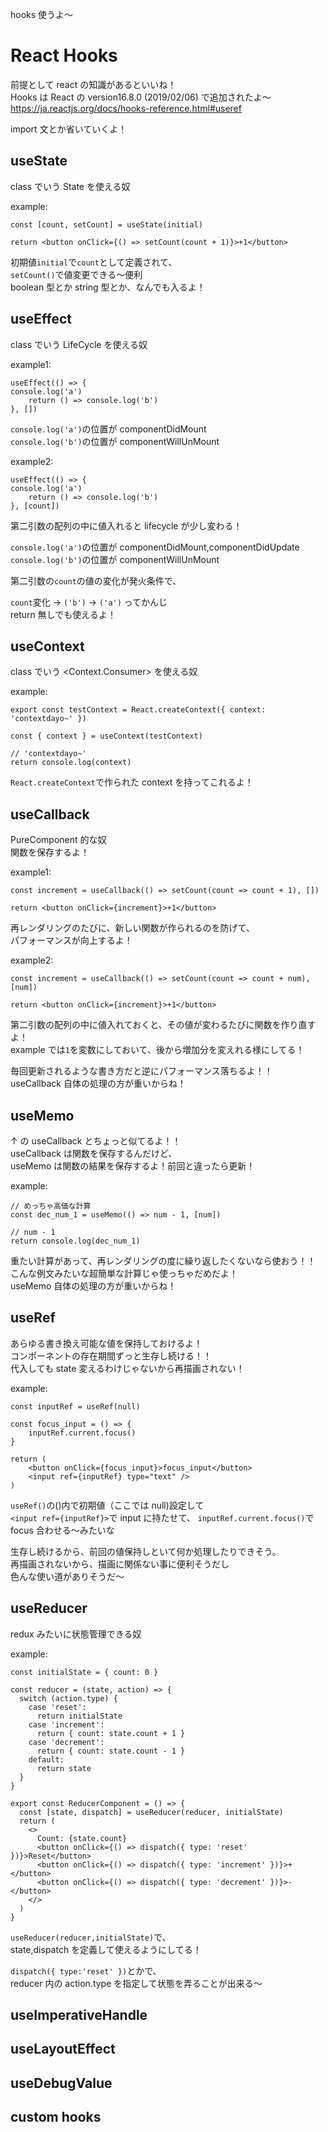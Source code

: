 hooks 使うよ～

# React Hooks

前提として react の知識があるといいね！  
Hooks は React の version16.8.0 (2019/02/06) で追加されたよ～  
https://ja.reactjs.org/docs/hooks-reference.html#useref

import 文とか省いていくよ！

## useState

class でいう State を使える奴

example:

```
const [count, setCount] = useState(initial)

return <button onClick={() => setCount(count + 1)}>+1</button>
```

初期値`initial`で`count`として定義されて、  
`setCount()`で値変更できる～便利  
boolean 型とか string 型とか、なんでも入るよ！

## useEffect

class でいう LifeCycle を使える奴

example1:

```
useEffect(() => {
console.log('a')
    return () => console.log('b')
}, [])
```

`console.log('a')`の位置が componentDidMount  
`console.log('b')`の位置が componentWillUnMount

example2:

```
useEffect(() => {
console.log('a')
    return () => console.log('b')
}, [count])
```

第二引数の配列の中に値入れると lifecycle が少し変わる！

`console.log('a')`の位置が componentDidMount,componentDidUpdate  
`console.log('b')`の位置が componentWillUnMount

第二引数の`count`の値の変化が発火条件で、

`count`変化 -> `('b')` -> `('a')` ってかんじ  
return 無しでも使えるよ！

## useContext

class でいう <Context.Consumer> を使える奴

example:

```
export const testContext = React.createContext({ context: 'contextdayo~' })

const { context } = useContext(testContext)

// 'contextdayo~'
return console.log(context)
```

`React.createContext`で作られた context を持ってこれるよ！

## useCallback

PureComponent 的な奴  
関数を保存するよ！

example1:

```
const increment = useCallback(() => setCount(count => count + 1), [])

return <button onClick={increment}>+1</button>
```

再レンダリングのたびに、新しい関数が作られるのを防げて、  
パフォーマンスが向上するよ！

example2:

```
const increment = useCallback(() => setCount(count => count + num), [num])

return <button onClick={increment}>+1</button>
```

第二引数の配列の中に値入れておくと、その値が変わるたびに関数を作り直すよ！  
example では`1`を変数にしておいて、後から増加分を変えれる様にしてる！

毎回更新されるような書き方だと逆にパフォーマンス落ちるよ！！  
useCallback 自体の処理の方が重いからね！

## useMemo

↑ の useCallback とちょっと似てるよ！！  
useCallback は関数を保存するんだけど、  
useMemo は関数の結果を保存するよ！前回と違ったら更新！

example:

```
// めっちゃ高価な計算
const dec_num_1 = useMemo(() => num - 1, [num])

// num - 1
return console.log(dec_num_1)
```

重たい計算があって、再レンダリングの度に繰り返したくないなら使おう！！  
こんな例文みたいな超簡単な計算じゃ使っちゃだめだよ！  
useMemo 自体の処理の方が重いからね！

## useRef

あらゆる書き換え可能な値を保持しておけるよ！  
コンポーネントの存在期間ずっと生存し続ける！！  
代入しても state 変えるわけじゃないから再描画されない！

example:

```
const inputRef = useRef(null)

const focus_input = () => {
    inputRef.current.focus()
}

return (
    <button onClick={focus_input}>focus_input</button>
    <input ref={inputRef} type="text" />
)
```

`useRef()`の()内で初期値（ここでは null)設定して  
`<input ref={inputRef}>`で input に持たせて、
`inputRef.current.focus()`で focus 合わせる～みたいな

生存し続けるから、前回の値保持しといて何か処理したりできそう。  
再描画されないから、描画に関係ない事に便利そうだし  
色んな使い道がありそうだ～

## useReducer

redux みたいに状態管理できる奴

example:

```
const initialState = { count: 0 }

const reducer = (state, action) => {
  switch (action.type) {
    case 'reset':
      return initialState
    case 'increment':
      return { count: state.count + 1 }
    case 'decrement':
      return { count: state.count - 1 }
    default:
      return state
  }
}

export const ReducerComponent = () => {
  const [state, dispatch] = useReducer(reducer, initialState)
  return (
    <>
      Count: {state.count}
      <button onClick={() => dispatch({ type: 'reset' })}>Reset</button>
      <button onClick={() => dispatch({ type: 'increment' })}>+</button>
      <button onClick={() => dispatch({ type: 'decrement' })}>-</button>
    </>
  )
}
```

`useReducer(reducer,initialState)`で、  
state,dispatch を定義して使えるようにしてる！

`dispatch({ type:'reset' })`とかで、  
reducer 内の action.type を指定して状態を弄ることが出来る～

## useImperativeHandle

## useLayoutEffect

## useDebugValue

## custom hooks
